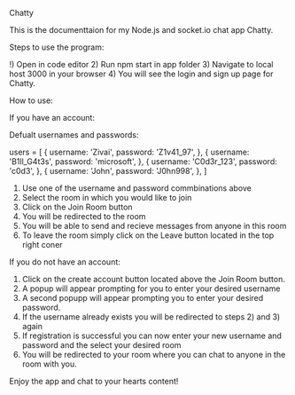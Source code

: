 Chatty

This is the documenttaion for my Node.js and socket.io chat app Chatty.

Steps to use the program:

!) Open in code editor 
2) Run npm start in app folder
3) Navigate to local host 3000 in your browser
4) You will see the login and sign up page for Chatty.

How to use:

If you have an account:

Defualt usernames and passwords:

users = [
  {
    username: 'Zivai',
    password: 'Z1v41_97',
  },
  {
    username: 'B1ll_G4t3s',
    password: 'microsoft',
  },
  {
    username: 'C0d3r_123',
    password: 'c0d3',
  },
  {
    username: 'John',
    password: 'J0hn998',
  },
]

1) Use one of the username and password commbinations above
2) Select the room in which you would like to join
3) Click on the Join Room button
4) You will be redirected to the room
5) You will be able to send and recieve messages from anyone in this room
6) To leave the room simply click on the  Leave button located in the top right coner

If you do not have an account:

1) Click on the create account button located above the Join Room button.
2) A popup will appear prompting for you to enter your desired username
3) A second popupp will appear prompting you to enter your desired password.
4) If the username already exists you will be redirected to steps 2) and 3) again
5) If registration is successful you can now enter your new username and password and the select your desired room
6) You will be redirected to your room where you can chat to anyone in the room with you.

Enjoy the app and chat to your hearts content!
